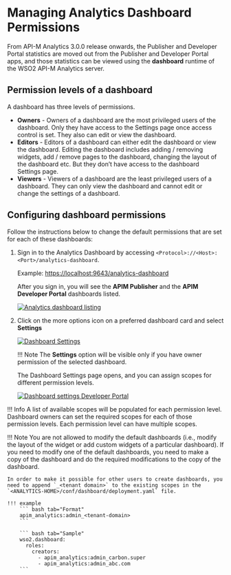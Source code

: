 # Managing Analytics Dashboard Permissions

From API-M Analytics 3.0.0 release onwards, the Publisher and Developer Portal statistics are moved out from the Publisher and Developer Portal apps, and those statistics can be viewed using the **dashboard** runtime of the WSO2 API-M Analytics server.

## Permission levels of a dashboard

A dashboard has three levels of permissions.

+ **Owners** - Owners of a dashboard are the most privileged users of the dashboard. Only they have access to the Settings page once access control is set. They also can edit or view the dashboard.
+ **Editors** - Editors of a dashboard can either edit the dashboard or view the dashboard. Editing the dashboard includes adding / removing widgets, add / remove pages to the dashboard, changing the layout of the dashboard etc. But they don’t have access to the dashboard Settings page.
+ **Viewers** - Viewers of a dashboard are the least privileged users of a dashboard. They can only view the dashboard and cannot edit or change the settings of a dashboard.

## Configuring dashboard permissions

Follow the instructions below to change the default permissions that are set for each of these dashboards:

1. Sign in to the Analytics Dashboard by accessing `<Protocol>://<Host>:<Port>/analytics-dashboard`.

    Example: [https://localhost:9643/analytics-dashboard](https://localhost:9643/analytics-dashboard)

    After you sign in, you will see the **APIM Publisher** and the **APIM Developer Portal** dashboards listed.
  
    [![Analytics dashboard listing]({{base_path}}/assets/img/learn/analytics-dashboard-listing.png)]({{base_path}}/assets/img/learn/analytics-dashboard-listing.png)

2. Click on the more options icon on a preferred dashboard card and select **Settings**

     [![Dashboard Settings]({{base_path}}/assets/img/learn/dashboard-settings.png)]({{base_path}}/assets/img/learn/dashboard-settings.png)
     
    !!! Note
        The **Settings** option will be visible only if you have owner permission of the selected dashboard.
      
     The Dashboard Settings page opens, and you can assign scopes for different permission levels.

      [![Dashboard settings Developer Portal]({{base_path}}/assets/img/learn/dashboard-settings-dev-portal.png)]({{base_path}}/assets/img/learn/dashboard-settings-dev-portal.png)
      
!!! Info
    A list of available scopes will be populated for each permission level. Dashboard owners can set the required scopes for each of those permission levels. Each permission level can have multiple scopes.

!!! Note
    You are not allowed to modify the default dashboards (i.e., modify the layout of the widget or add custom widgets of a particular dashboard). If you need to modify one of the default dashboards, you need to make a copy of the dashboard and do the required modifications to the copy of the dashboard.
    
    In order to make it possible for other users to create dashboards, you need to append `_<tenant domain>` to the existing scopes in the `<ANALYTICS-HOME>/conf/dashboard/deployment.yaml` file.
    
    !!! example
        ``` bash tab="Format"
        apim_analytics:admin_<tenant-domain>
        ```
    
        ``` bash tab="Sample"
        wso2.dashboard:
          roles:
            creators:
              - apim_analytics:admin_carbon.super 
              - apim_analytics:admin_abc.com
        ```
 
